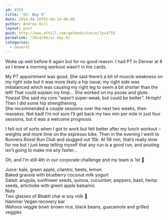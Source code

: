 ```yaml
---
id: 4755
title: 'SC: Day 9'
date: 2014-04-10T02:04:14-06:00
author: Andrea Hill
layout: post
guid: http://www.afhill.com/gothedistance/?p=4755
permalink: /2014/04/sc-day-9/
categories:
  - General
---
```

Woke up well before 6 again but for no good reason. I had PT in Denver at 8 so I knew a morning workout wasn&#8217;t in the cards. 

My PT appointment was good. She said there&#8217;s a bit of muscle weakness on my right side but it was more likely a hip issue; my right side was imbalanced which was causing my right leg to seem a bit shorter than the left! That could explain my limp&#8230; She worked on my psoas and glute. Yowza! She said my core &#8220;wasn&#8217;t super-weak, but could be better&#8221;. Hrmph! Then I did some hip strengthening.  
She recommended a couple sessions over the next two weeks, then reassess. Not bad! I&#8217;m not sure I&#8217;ll get back my two min per mile in just four sessions, but it was a welcome prognosis.

I felt out of sorts when I got to work but felt better after my lunch workout &#8211; weights and more time on the expresso bike. Then in the evening I went to Runners Roost Run Club and slugged out 10k. At 56 min, that&#8217;s really slow for me but I just keep telling myself that any run is a good run, and pouting isn&#8217;t going to make me any faster&#8230;

Oh, and I&#8217;m still 4th in our corporate challenge and my team is 1st 🙂 

Juice: kale, green apple, cilantro, beets, lemon  
Baked granola with blueberry coconut milk yogurt  
Salad: arugula, sunflower seeds, quinoa, cucumber, peppers, basil, hemp seeds, artichoke with green apple balsamic  
Nuts  
Two glasses of Bhakti chai w soy milk 🙁  
Hammer Vegan recovery bar  
Wahoos veggie bowl: brown rice, black beans, guacamole and grilled veggies